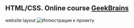  HTML/CSS. Online course [GeekBrains](https://gb.ru "Необязательная подсказка")
-------------------------
website layout 
![Иллюстрация к проекту](https://github.com/DenBase/geekgrains_course/blob/master/assets/interior-home-page.jpg)



